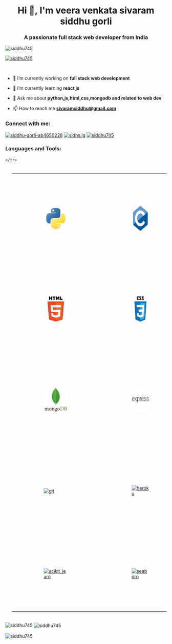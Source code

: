 <h1 align="center">Hi 👋, I'm veera venkata sivaram siddhu gorli</h1>
<h3 align="center">A passionate full stack web developer from India</h3>

<p align="left"> <img src="https://komarev.com/ghpvc/?username=siddhu745&label=Profile%20views&color=0e75b6&style=flat"
        alt="siddhu745" /> </p>

<p align="left"> <a href="https://github.com/ryo-ma/github-profile-trophy"><img
            src="https://github-profile-trophy.vercel.app/?username=siddhu745" alt="siddhu745" /></a> </p>

<p align="left"> <a href="https://twitter.com/" target="blank"><img
            src="https://img.shields.io/twitter/follow/?logo=twitter&style=for-the-badge" alt="" /></a> </p>

- 🔭 I’m currently working on **full stack web development**

- 🌱 I’m currently learning **react js**

- 💬 Ask me about **python,js,html,css,mongodb and related to web dev**

- 📫 How to reach me **sivaramsiddhu@gmail.com**

<h3 align="left">Connect with me:</h3>
<p align="left">
    <a href="https://linkedin.com/in/siddhu-gorli-ab4650228" target="blank"><img align="center"
            src="https://raw.githubusercontent.com/rahuldkjain/github-profile-readme-generator/master/src/images/icons/Social/linked-in-alt.svg"
            alt="siddhu-gorli-ab4650228" height="30" width="40" /></a>
    <a href="https://instagram.com/sidhs.ig" target="blank"><img align="center"
            src="https://raw.githubusercontent.com/rahuldkjain/github-profile-readme-generator/master/src/images/icons/Social/instagram.svg"
            alt="sidhs.ig" height="30" width="40" /></a>
    <a href="https://www.leetcode.com/siddhu745" target="blank"><img align="center"
            src="https://raw.githubusercontent.com/rahuldkjain/github-profile-readme-generator/master/src/images/icons/Social/leet-code.svg"
            alt="siddhu745" height="30" width="40" /></a>
</p>

<h3 align="left">Languages and Tools:</h3>
<table style="padding: 20px;">
    <tr>
        <td style="padding: 100px;">
            <a href="https://www.python.org" target="_blank" rel="noreferrer"> <img
                src="https://raw.githubusercontent.com/devicons/devicon/master/icons/python/python-original.svg"
                alt="python" width="80" height="80" /> </a>
        </td>
        <td style="padding: 100px;">
            <a href="https://www.cprogramming.com/" target="_blank" rel="noreferrer">
                <img src="https://raw.githubusercontent.com/devicons/devicon/master/icons/c/c-original.svg" alt="c" width="80"
                    height="80" /> 
            </a>
        </td>
        <td style="padding: 100px;">
            <a href="https://www.w3schools.com/cpp/" target="_blank" rel="noreferrer">
                <img src="https://raw.githubusercontent.com/devicons/devicon/master/icons/cplusplus/cplusplus-original.svg"
                    alt="cplusplus" width="80" height="80" /> </a>
        </td>
        <td style="padding: 100px;">
            <a href="https://www.java.com" target="_blank" rel="noreferrer">
                <img src="https://raw.githubusercontent.com/devicons/devicon/master/icons/java/java-original.svg" alt="java"
                    width="80" height="80" /> </a>
        </td>
        <td style="padding: 100px;">
            <a href="https://developer.mozilla.org/en-US/docs/Web/JavaScript"
        target="_blank" rel="noreferrer"> <img
            src="https://raw.githubusercontent.com/devicons/devicon/master/icons/javascript/javascript-original.svg"
            alt="javascript" width="80" height="80" /> </a>
        </td>
    </tr>
    <tr>
        <td style="padding: 100px;">
            <a href="https://www.w3.org/html/" target="_blank" rel="noreferrer"> <img
                src="https://raw.githubusercontent.com/devicons/devicon/master/icons/html5/html5-original-wordmark.svg"
                alt="html5" width="80" height="80" /> </a>
        </td>
        <td style="padding: 100px;">
            <a href="https://www.w3schools.com/css/" target="_blank"
        rel="noreferrer">
        <img src="https://raw.githubusercontent.com/devicons/devicon/master/icons/css3/css3-original-wordmark.svg"
            alt="css3" width="80" height="80" /> </a>
        </td>
        <td style="padding: 100px;">
            <a href="https://getbootstrap.com" target="_blank" rel="noreferrer">
                <img src="https://raw.githubusercontent.com/devicons/devicon/master/icons/bootstrap/bootstrap-plain-wordmark.svg"
                    alt="bootstrap" width="80" height="80" />
            </a>
        </td>
        <td style="padding: 100px;">
            <a href="https://www.php.net" target="_blank" rel="noreferrer">
                <img src="https://raw.githubusercontent.com/devicons/devicon/master/icons/php/php-original.svg" alt="php"
                    width="80" height="80" /> </a>
        </td>
        <td style="padding: 100px;">
            <a href="https://www.mysql.com/" target="_blank"
        rel="noreferrer"> <img
            src="https://raw.githubusercontent.com/devicons/devicon/master/icons/mysql/mysql-original-wordmark.svg"
            alt="mysql" width="80" height="80" /> </a>
        </td>
    </tr>
    <tr>
        <td style="padding: 100px;">
            <a href="https://www.mongodb.com/" target="_blank" rel="noreferrer"> <img
                src="https://raw.githubusercontent.com/devicons/devicon/master/icons/mongodb/mongodb-original-wordmark.svg"
                alt="mongodb" width="80" height="80" /> </a>
        </td>
        <td style="padding: 100px;">
            <a href="https://expressjs.com" target="_blank" rel="noreferrer">
                <img src="https://raw.githubusercontent.com/devicons/devicon/master/icons/express/express-original-wordmark.svg"
                    alt="express" width="80" height="80" /> </a>
        </td>
        <td style="padding: 100px;">
            <a href="https://reactjs.org/" target="_blank" rel="noreferrer">
                <img src="https://raw.githubusercontent.com/devicons/devicon/master/icons/react/react-original-wordmark.svg"
                    alt="react" width="80" height="80" /> </a>
        </td>
        <td style="padding: 100px;">
            <a href="https://nodejs.org" target="_blank" rel="noreferrer">
                <img src="https://raw.githubusercontent.com/devicons/devicon/master/icons/nodejs/nodejs-original-wordmark.svg"
                    alt="nodejs" width="80" height="80" /> </a>
        </td>
        <td style="padding: 100px;">
            <a href="https://www.figma.com/" target="_blank"
        rel="noreferrer"> <img src="https://www.vectorlogo.zone/logos/figma/figma-icon.svg" alt="figma" width="80"
            height="80" /> </a>
        </td>
    </tr>
    <tr>
        <td style="padding: 100px;">
            <a href="https://git-scm.com/" target="_blank" rel="noreferrer"> <img
                src="https://www.vectorlogo.zone/logos/git-scm/git-scm-icon.svg" alt="git" width="80" height="80" /> 
            </a>
        </td>
        <td style="padding: 100px;">
            <a href="https://heroku.com" target="_blank" rel="noreferrer"> <img
                src="https://www.vectorlogo.zone/logos/heroku/heroku-icon.svg" alt="heroku" width="80" height="80" /> 
            </a>
        </td>
        <td style="padding: 100px;">
            <a href="https://www.linux.org/" target="_blank"
        rel="noreferrer"> <img
            src="https://raw.githubusercontent.com/devicons/devicon/master/icons/linux/linux-original.svg" alt="linux"
            width="80" height="80" /> </a>
        </td>
        <td style="padding: 100px;">
            <a href="https://pandas.pydata.org/" target="_blank"
        rel="noreferrer"> <img
            src="https://raw.githubusercontent.com/devicons/devicon/2ae2a900d2f041da66e950e4d48052658d850630/icons/pandas/pandas-original.svg"
            alt="pandas" width="80" height="80" /> </a>
        </td>
        <td style="padding: 100px;">
            <a href="https://postman.com" target="_blank" rel="noreferrer"> <img
                src="https://www.vectorlogo.zone/logos/getpostman/getpostman-icon.svg" alt="postman" width="80"
                height="80" /> </a>
        </td>
    </tr>
    <tr>
        <td style="padding: 100px;">
            <a href="https://scikit-learn.org/" target="_blank"
        rel="noreferrer"> <img src="https://upload.wikimedia.org/wikipedia/commons/0/05/Scikit_learn_logo_small.svg"
            alt="scikit_learn" width="80" height="80" /> </a>
        </td>
        <td style="padding: 100px;">
            <a href="https://seaborn.pydata.org/" target="_blank"
        rel="noreferrer">
        <img src="https://seaborn.pydata.org/_images/logo-mark-lightbg.svg" alt="seaborn" width="80" height="80" /> </a>
        </td>
        
    </tr>

</table>
<p align="center">
    
          
                 
</p>

<p><img align="left"
        src="https://github-readme-stats.vercel.app/api/top-langs?username=siddhu745&show_icons=true&locale=en&layout=compact"
        alt="siddhu745" /></p>

<p>&nbsp;<img align="center"
        src="https://github-readme-stats.vercel.app/api?username=siddhu745&show_icons=true&locale=en" alt="siddhu745" />
</p>

<p><img align="center" src="https://github-readme-streak-stats.herokuapp.com/?user=siddhu745&" alt="siddhu745" /></p>
